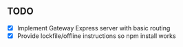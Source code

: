 ## TODO
- [x] Implement Gateway Express server with basic routing
- [x] Provide lockfile/offline instructions so npm install works
